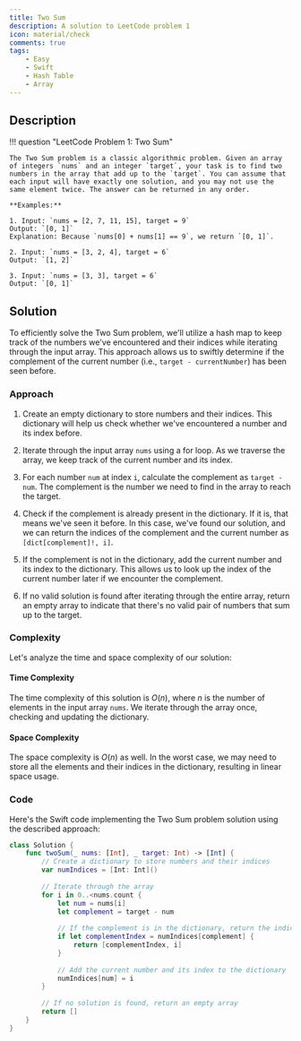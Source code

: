 ```yaml
---
title: Two Sum
description: A solution to LeetCode problem 1
icon: material/check
comments: true
tags:
    - Easy
    - Swift
    - Hash Table
    - Array
---
```


## Description

!!! question "LeetCode Problem 1: Two Sum"

    The Two Sum problem is a classic algorithmic problem. Given an array of integers `nums` and an integer `target`, your task is to find two numbers in the array that add up to the `target`. You can assume that each input will have exactly one solution, and you may not use the same element twice. The answer can be returned in any order.

    **Examples:**

    1. Input: `nums = [2, 7, 11, 15], target = 9`
    Output: `[0, 1]`
    Explanation: Because `nums[0] + nums[1] == 9`, we return `[0, 1]`.

    2. Input: `nums = [3, 2, 4], target = 6`
    Output: `[1, 2]`

    3. Input: `nums = [3, 3], target = 6`
    Output: `[0, 1]`

## Solution
To efficiently solve the Two Sum problem, we'll utilize a hash map to keep track of the numbers we've encountered and their indices while iterating through the input array. This approach allows us to swiftly determine if the complement of the current number (i.e., `target - currentNumber`) has been seen before.

### Approach

1. Create an empty dictionary to store numbers and their indices. This dictionary will help us check whether we've encountered a number and its index before.

2. Iterate through the input array `nums` using a for loop. As we traverse the array, we keep track of the current number and its index.

3. For each number `num` at index `i`, calculate the complement as `target - num`. The complement is the number we need to find in the array to reach the target.

4. Check if the complement is already present in the dictionary. If it is, that means we've seen it before. In this case, we've found our solution, and we can return the indices of the complement and the current number as `[dict[complement]!, i]`.

5. If the complement is not in the dictionary, add the current number and its index to the dictionary. This allows us to look up the index of the current number later if we encounter the complement.

6. If no valid solution is found after iterating through the entire array, return an empty array to indicate that there's no valid pair of numbers that sum up to the target.

### Complexity
Let's analyze the time and space complexity of our solution:

#### Time Complexity
The time complexity of this solution is $O(n)$, where $n$ is the number of elements in the input array `nums`. We iterate through the array once, checking and updating the dictionary.

#### Space Complexity
The space complexity is $O(n)$ as well. In the worst case, we may need to store all the elements and their indices in the dictionary, resulting in linear space usage.

### Code
Here's the Swift code implementing the Two Sum problem solution using the described approach:

```swift
class Solution {
    func twoSum(_ nums: [Int], _ target: Int) -> [Int] {
        // Create a dictionary to store numbers and their indices
        var numIndices = [Int: Int]()
        
        // Iterate through the array
        for i in 0..<nums.count {
            let num = nums[i]
            let complement = target - num
            
            // If the complement is in the dictionary, return the indices
            if let complementIndex = numIndices[complement] {
                return [complementIndex, i]
            }
            
            // Add the current number and its index to the dictionary
            numIndices[num] = i
        }
        
        // If no solution is found, return an empty array
        return []
    }
}
```
